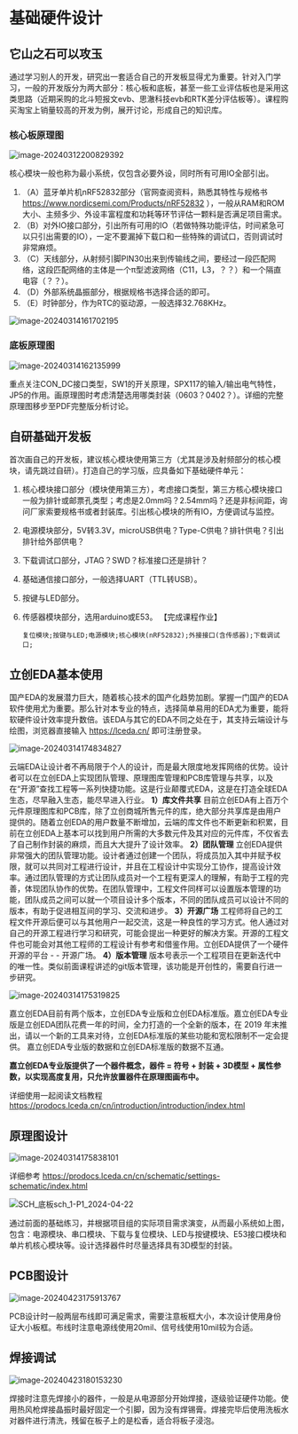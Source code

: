 # 基础硬件设计

## 它山之石可以攻玉

通过学习别人的开发，研究出一套适合自己的开发板显得尤为重要。针对入门学习，一般的开发版分为两大部分：核心板和底板，甚至一些工业评估板也是采用这类思路（近期采购的北斗短报文evb、思澈科技evb和RTK差分评估板等）。课程购买淘宝上销量较高的开发为例，展开讨论，形成自己的知识库。

### 核心板原理图

![image-20240312200829392](基础硬件设计.assets/image-20240312200829392.png)

核心模块一般也称为最小系统，仅包含必要外设，同时所有可用IO全部引出。

1. （A）蓝牙单片机nRF52832部分（官网查阅资料，熟悉其特性与规格书 https://www.nordicsemi.com/Products/nRF52832 ），一般从RAM和ROM大小、主频多少、外设丰富程度和功耗等环节评估一颗料是否满足项目需求。
2. （B）对外IO接口部分，引出所有可用的IO（若做特殊功能评估，时间紧急可以只引出需要的IO），一定不要漏掉下载口和一些特殊的调试口，否则调试时非常麻烦。
3. （C）天线部分，从射频引脚PIN30出来到传输线之间，要经过一段匹配网络，这段匹配网络的主体是一个π型滤波网络（C11，L3，？？）和一个隔直电容（？？）。
4. （D）外部系统晶振部分，根据规格书选择合适的即可。
5. （E）时钟部分，作为RTC的驱动源，一般选择32.768KHz。

![image-20240314161702195](基础硬件设计.assets/image-20240314161702195.png)

### 底板原理图

![image-20240314162135999](基础硬件设计.assets/image-20240314162135999.png)

重点关注CON_DC接口类型，SW1的开关原理，SPX117的输入/输出电气特性，JP5的作用。画原理图时考虑清楚选用哪类封装（0603？0402？）。详细的完整原理图移步至PDF完整版分析讨论。

## 自研基础开发板

首次画自己的开发板，建议核心模块使用第三方（尤其是涉及射频部分的核心模块，请先跳过自研）。打造自己的学习版，应具备如下基础硬件单元：

1. 核心模块接口部分（模块使用第三方），考虑接口类型，第三方核心模块接口一般为排针或邮票孔类型；考虑是2.0mm吗？2.54mm吗？还是非标间距，询问厂家索要规格书或者封装库。引出核心模块的所有IO，方便调试与监控。

2. 电源模块部分，5V转3.3V，microUSB供电？Type-C供电？排针供电？引出排针给外部供电？

3. 下载调试口部分，JTAG？SWD？标准接口还是排针？

4. 基础通信接口部分，一般选择UART（TTL转USB）。

5. 按键与LED部分。

6. 传感器模块部分，选用arduino或E53。
    【完成课程作业】
    
    ```
    复位模块;按键与LED;电源模块;核心模块(nRF52832);外接接口(含传感器);下载调试口;
    ```
    
    

## 立创EDA基本使用

国产EDA的发展潜力巨大，随着核心技术的国产化趋势加剧。掌握一门国产的EDA软件使用尤为重要。那么针对本专业的特点，选择简单易用的EDA尤为重要，能将软硬件设计效率提升数倍。该EDA与其它的EDA不同之处在于，其支持云端设计与绘图，浏览器直接输入 https://lceda.cn/ 即可注册登录。

![image-20240314174834827](基础硬件设计.assets/image-20240314174834827.png)

云端EDA让设计者不再局限于个人的设计，而是最大限度地发挥网络的优势。设计者可以在立创EDA上实现团队管理、原理图库管理和PCB库管理与共享，以及在“开源”查找工程等一系列快捷功能。这是行业颠覆式EDA，这是在打造全球EDA生态，尽早融入生态，能尽早进入行业。
**1）库文件共享**
目前立创EDA有上百万个元件原理图库和PCB库，除了立创商城所售元件的库，绝大部分共享库是由用户提供的。随着立创EDA的用户数量不断增加，云端的库文件也不断更新和积累，目前在立创EDA上基本可以找到用户所需的大多数元件及其对应的元件库，不仅省去了自己制作封装的麻烦，而且大大提升了设计效率。
**2）团队管理**
立创EDA提供非常强大的团队管理功能。设计者通过创建一个团队，将成员加入其中并赋予权限，就可以共同对工程进行设计，并且在工程设计中实现分工协作，提高设计效率。通过团队管理的方式让团队成员对一个工程有更深人的理解，有助于工程的完善，体现团队协作的优势。在团队管理中，工程文件同样可以设置版本管理的功能，团队成员之间可以就一个项目设计多个版本，不同的团队成员可以设计不同的版本，有助于促进相互间的学习、交流和进步。
**3）开源广场**
工程师将自己的工程文件开源后便可以与其他用户一起交流，这是一种良性的学习方式。他人通过对自己的开源工程进行学习和研究，可能会提出一种更好的解决方案。开源的工程文件也可能会对其他工程师的工程设计有参考和借鉴作用。立创EDA提供了一个硬件开源的平台 - - 开源广场。
**4）版本管理**
版本号表示一个工程项目在更新迭代中的唯一性。类似前面课程讲述的git版本管理，该功能是开创性的，需要自行进一步研究。

![image-20240314175319825](基础硬件设计.assets/image-20240314175319825.png)

嘉立创EDA目前有两个版本，立创EDA专业版和立创EDA标准版。嘉立创EDA专业版是立创EDA团队花费一年的时间，全力打造的一个全新的版本，在 2019 年末推出，请以一个新的工具来对待，立创EDA标准版的某些功能和宽松限制不一定会提供。 嘉立创EDA专业版的数据和立创EDA标准版的数据不互通。

**嘉立创EDA专业版提供了一个器件概念，器件 = 符号 + 封装 + 3D模型 + 属性参数，以实现高度复用，只允许放置器件在原理图画布中。**

详细使用一起阅读文档教程 https://prodocs.lceda.cn/cn/introduction/introduction/index.html

## 原理图设计

![image-20240314175838101](基础硬件设计.assets/image-20240314175838101.png)

详细参考 https://prodocs.lceda.cn/cn/schematic/settings-schematic/index.html 

![SCH_底板sch_1-P1_2024-04-22](基础硬件设计.assets/SCH_底板sch_1-P1_2024-04-22.png)

通过前面的基础练习，并根据项目组的实际项目需求演变，从而最小系统如上图，包含：电源模块、串口模块、下载与复位模块、LED与按键模块、E53接口模块和单片机核心模块等。设计选择器件时尽量选择具有3D模型的封装。

## PCB图设计

![image-20240423175913767](基础硬件设计.assets/image-20240423175913767.png)

PCB设计时一般两层布线即可满足需求，需要注意板框大小，本次设计使用身份证大小板框。布线时注意电源线使用20mil、信号线使用10mil较为合适。

## 焊接调试

![image-20240423180153230](基础硬件设计.assets/image-20240423180153230.png)

焊接时注意先焊接小的器件，一般是从电源部分开始焊接，逐级验证硬件功能。使用热风枪焊接晶振时最好固定一个引脚，因为没有焊锡膏。焊接完毕后使用洗板水对器件进行清洗，残留在板子上的是松香，适合将板子浸泡。
